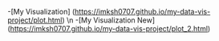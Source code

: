 
-[My Visualization] (https://imksh0707.github.io/my-data-vis-project/plot.html)
\n
-[My Visualization New] (https://imksh0707.github.io/my-data-vis-project/plot_2.html)
